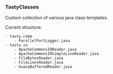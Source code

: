 ### TastyClasses
Custom collection of various java class templates.

Current structure:

    - tasty.comm
        - ParallelPortLogger.java
    - tasty.io
        - ApacheCommonsIOReader.java  
        - ApacheCommonsIOSimpleLineReader.java  
        - FileBytesReader.java  
        - FileLinesReader.java  
        - GuavaBufferedReader.java
